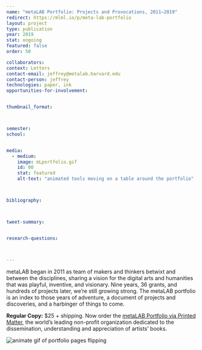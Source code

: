 ```yaml
---
name: "metaLAB Portfolio: Projects and Provocations, 2011–2019"
redirect: https://mlml.io/p/meta-lab-portfolio
layout: project
type: publication
year: 2019
stat: ongoing
featured: false
order: 50

collaborators:
context: Letters
contact-email: jeffrey@metalab.harvard.edu
contact-person: jeffrey
technologies: paper, ink
opportunities-for-involvement:


thumbnail_format:



semester:
school:


media:
  - medium:
    image: mLportfolio.gif
    id: 00
    stat: featured
    alt-text: "animated tools moving on a table around the portfolio"



bibliography:



tweet-summary:


research-questions:



---
```


metaLAB began in 2011 as team of makers and thinkers betwixt and between the disciplines, sharing a vision for the digital arts and humanities that was playful, inventive, and visionary. Nine years, 36 grants, and hundreds of projects later, we’re still growing strong. The metaLAB portfolio is an index to those years of adventure, a document of projects and discoveries, and a harbinger of things to come. 

**Regular Copy:** $25 + shipping. Now order the [metaLAB Portfolio via Printed Matter](https://www.printedmatter.org/catalog/57245), the world’s leading non-profit organization dedicated to the dissemination, understanding and appreciation of artists’ books.

<img src="../../../assets/projects/mLportfolio/Flipping-Book.gif" alt="animate gif of portfolio pages flipping">
